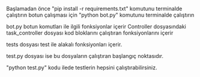 Başlamadan önce "pip install -r requirements.txt" komutunu terminalde çalıştırın
botun çalışması için "python bot.py" komutunu terminalde çalıştırın

bot.py botun komutları ile ilgili fonksiyonlar içerir
Controller dosyasındaki task_controller dosyası kod bloklarını çalıştıran fonksiyonlarını içerir

tests dosyası test ile alakalı fonksiyonları içerir.

test.py dosyası ise bu dosyaların çalıştıran başlangıç noktasıdır.

"python test.py" kodu ilede testlerin hepsini çalıştırabilirsiniz.